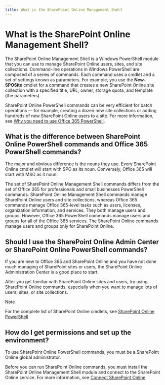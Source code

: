 ```yaml
---
title: What is the SharePoint Online Management Shell
---
```


# What is the SharePoint Online Management Shell?

The SharePoint Online Management Shell is a Windows PowerShell module that you can use to manage SharePoint Online users, sites, and site collections. Command-line operations in Windows PowerShell are composed of a series of commands. Each command uses a cmdlet and a set of settings known as parameters. For example, you use the **New-SPOSite** cmdlet for a command that creates a new SharePoint Online site collection with a specified title, URL, owner, storage quota, and template (the parameters).

SharePoint Online PowerShell commands can be very efficient for batch operations — for example, creating a dozen new site collections or adding hundreds of new SharePoint Online users to a site. For more information, see [Why you need to use Office 365 PowerShell](https://technet.microsoft.com/library/dn568034.aspx).

## What is the difference between SharePoint Online PowerShell commands and Office 365 PowerShell commands?

The major and obvious difference is the nouns they use. Every SharePoint Online cmdlet will start with SPO as its noun. Conversely, Office 365 will start with MSO as it noun.

The set of SharePoint Online Management Shell commands differs from the set of Office 365 for professionals and small businesses PowerShell commands. SharePoint Online Management Shell commands manage SharePoint Online users and site collections, whereas Office 365 commands manage Office 365-level tasks such as users, licenses, organization information, and services. They both manage users and groups. However, Office 365 PowerShell commands manage users and groups for all of the Office 365 services. The  SharePoint Online commands manage users and groups only for SharePoint Online.

## Should I use the SharePoint Online Admin Center or SharePoint Online PowerShell commands? ####

If you are new to Office 365 and SharePoint Online and you have not done much managing of SharePoint sites or users, the SharePoint Online Administration Center is a good place to start.

After you get familiar with SharePoint Online sites and users, try using SharePoint Online commands, especially when you want to manage lots of users, sites, or site collections.

> [!NOTE] 
> For the complete list of SharePoint Online cmdlets, see [SharePoint Online PowerShell](https://docs.microsoft.com/powershell/module/sharepoint-online/?view=sharepoint-ps)

## How do I get permissions and set up the environment?

To use SharePoint Online PowerShell commands, you must be a SharePoint Online global administrator.

Before you can run SharePoint Online commands, you must install the SharePoint Online Management Shell module and connect to the SharePoint Online service. For more information, see [Connect SharePoint Online](connect-sharepoint-online.md)
